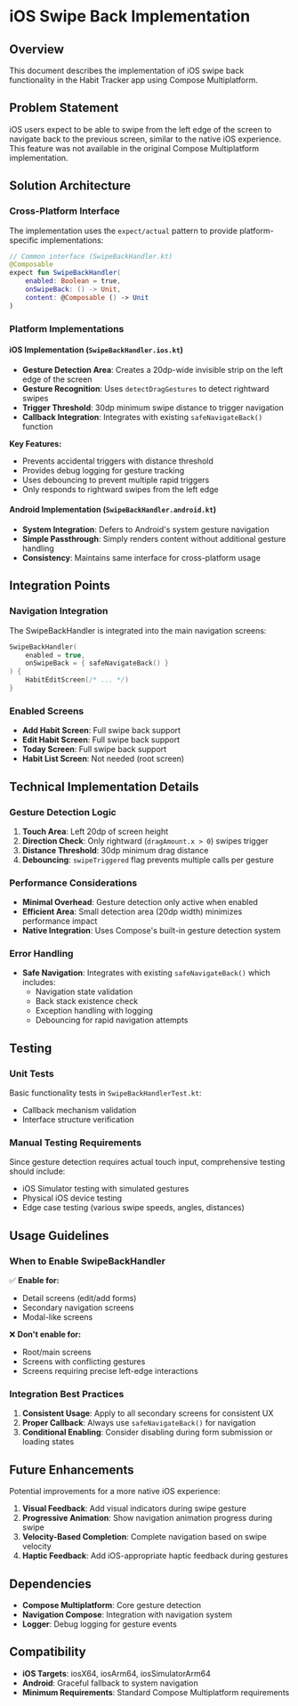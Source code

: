 # iOS Swipe Back Implementation

## Overview

This document describes the implementation of iOS swipe back functionality in the Habit Tracker app using Compose Multiplatform.

## Problem Statement

iOS users expect to be able to swipe from the left edge of the screen to navigate back to the previous screen, similar to the native iOS experience. This feature was not available in the original Compose Multiplatform implementation.

## Solution Architecture

### Cross-Platform Interface

The implementation uses the `expect/actual` pattern to provide platform-specific implementations:

```kotlin
// Common interface (SwipeBackHandler.kt)
@Composable
expect fun SwipeBackHandler(
    enabled: Boolean = true,
    onSwipeBack: () -> Unit,
    content: @Composable () -> Unit
)
```

### Platform Implementations

#### iOS Implementation (`SwipeBackHandler.ios.kt`)

- **Gesture Detection Area**: Creates a 20dp-wide invisible strip on the left edge of the screen
- **Gesture Recognition**: Uses `detectDragGestures` to detect rightward swipes
- **Trigger Threshold**: 30dp minimum swipe distance to trigger navigation
- **Callback Integration**: Integrates with existing `safeNavigateBack()` function

**Key Features:**
- Prevents accidental triggers with distance threshold
- Provides debug logging for gesture tracking
- Uses debouncing to prevent multiple rapid triggers
- Only responds to rightward swipes from the left edge

#### Android Implementation (`SwipeBackHandler.android.kt`)

- **System Integration**: Defers to Android's system gesture navigation
- **Simple Passthrough**: Simply renders content without additional gesture handling
- **Consistency**: Maintains same interface for cross-platform usage

## Integration Points

### Navigation Integration

The SwipeBackHandler is integrated into the main navigation screens:

```kotlin
SwipeBackHandler(
    enabled = true,
    onSwipeBack = { safeNavigateBack() }
) {
    HabitEditScreen(/* ... */)
}
```

### Enabled Screens

- **Add Habit Screen**: Full swipe back support
- **Edit Habit Screen**: Full swipe back support  
- **Today Screen**: Full swipe back support
- **Habit List Screen**: Not needed (root screen)

## Technical Implementation Details

### Gesture Detection Logic

1. **Touch Area**: Left 20dp of screen height
2. **Direction Check**: Only rightward (`dragAmount.x > 0`) swipes trigger
3. **Distance Threshold**: 30dp minimum drag distance
4. **Debouncing**: `swipeTriggered` flag prevents multiple calls per gesture

### Performance Considerations

- **Minimal Overhead**: Gesture detection only active when enabled
- **Efficient Area**: Small detection area (20dp width) minimizes performance impact
- **Native Integration**: Uses Compose's built-in gesture detection system

### Error Handling

- **Safe Navigation**: Integrates with existing `safeNavigateBack()` which includes:
  - Navigation state validation
  - Back stack existence check
  - Exception handling with logging
  - Debouncing for rapid navigation attempts

## Testing

### Unit Tests

Basic functionality tests in `SwipeBackHandlerTest.kt`:
- Callback mechanism validation
- Interface structure verification

### Manual Testing Requirements

Since gesture detection requires actual touch input, comprehensive testing should include:
- iOS Simulator testing with simulated gestures
- Physical iOS device testing
- Edge case testing (various swipe speeds, angles, distances)

## Usage Guidelines

### When to Enable SwipeBackHandler

✅ **Enable for:**
- Detail screens (edit/add forms)
- Secondary navigation screens
- Modal-like screens

❌ **Don't enable for:**
- Root/main screens
- Screens with conflicting gestures
- Screens requiring precise left-edge interactions

### Integration Best Practices

1. **Consistent Usage**: Apply to all secondary screens for consistent UX
2. **Proper Callback**: Always use `safeNavigateBack()` for navigation
3. **Conditional Enabling**: Consider disabling during form submission or loading states

## Future Enhancements

Potential improvements for a more native iOS experience:

1. **Visual Feedback**: Add visual indicators during swipe gesture
2. **Progressive Animation**: Show navigation animation progress during swipe
3. **Velocity-Based Completion**: Complete navigation based on swipe velocity
4. **Haptic Feedback**: Add iOS-appropriate haptic feedback during gestures

## Dependencies

- **Compose Multiplatform**: Core gesture detection
- **Navigation Compose**: Integration with navigation system  
- **Logger**: Debug logging for gesture events

## Compatibility

- **iOS Targets**: iosX64, iosArm64, iosSimulatorArm64
- **Android**: Graceful fallback to system navigation
- **Minimum Requirements**: Standard Compose Multiplatform requirements